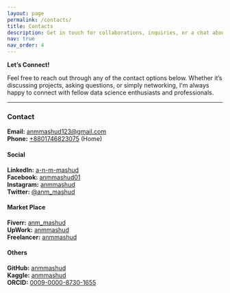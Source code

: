 ```yaml
---
layout: page
permalink: /contacts/
title: Contacts
description: Get in touch for collaborations, inquiries, or a chat about data science.
nav: true
nav_order: 4
---
```

**Let’s Connect!**

Feel free to reach out through any of the contact options below. Whether it’s discussing projects, asking questions, or simply networking, I'm always happy to connect with fellow data science enthusiasts and professionals.

---

<h3><b>Contact</b></h3>

**Email:** [anmmashud123@gmail.com](mailto:anmmashud123@gmail.com) <br>
**Phone:** [+8801746823075](tel:+8801746823075) (Home) <br>

<h4><b>Social</b></h4>

**LinkedIn:** [a-n-m-mashud](https://www.linkedin.com/in/a-n-m-mashud) <br> 
**Facebook:** [anmmashud01](https://www.facebook.com/anmmashud01)  <br>
**Instagram:** [anmmashud](https://www.instagram.com/anmmashud)<br>
**Twitter:** [@anm_mashud](https://twitter.com/anm_mashud)  <br>

<h4><b>Market Place</b></h4>

**Fiverr:** [anm_mashud](https://www.fiverr.com/users/anm_mashud)  <br>
**UpWork:** [anmmashud]()  <br>
**Freelancer:** [anmmashud]() <br>

<h4><b>Others</b></h4>

**GitHub:** [anmmashud](https://github.com/anmmashud)  <br>
**Kaggle:** [anmmashud](https://www.kaggle.com/anmmashud)  <br>
**ORCID:** [0009-0000-8730-1655](https://orcid.org/0009-0000-8730-1655)<br>
